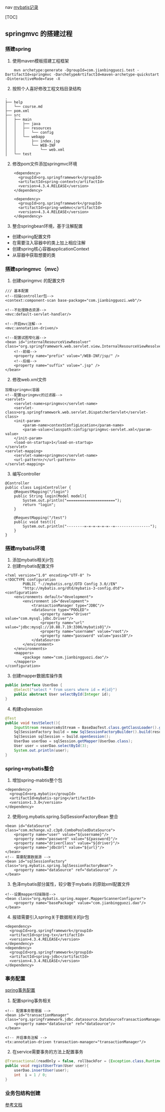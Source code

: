 nav
[mybatis记录](mybatis/mybatis-recore.md)

[TOC]

## springmvc 的搭建过程
### 搭建spring
1. 使用maven模板搭建工程框架
```maven
    mvn archetype:generate -DgroupId=com.jianbingguozi.test -DartifactId=springmvc -DarchetypeArtifactId=maven-archetype-quickstart -DinteractiveMode=fase -X
```
2. 按照个人喜好修改工程文档目录结构
```
.
├── help
│   └── course.md
├── pom.xml
├── src
│   ├── main
│   │   ├── java
│   │   ├── resources
│   │   │   └── config
│   │   └── webapp
│   │       ├── index.jsp
│   │       └── WEB-INF
│   │           └── web.xml
│   └── test
```
2. 修改pom文件添加springmvc环境
```pom
    <dependency>
      <groupId>org.springframework</groupId>
      <artifactId>spring-context</artifactId>
      <version>4.3.4.RELEASE</version>
    </dependency>

    <dependency>
      <groupId>org.springframework</groupId>
      <artifactId>spring-webmvc</artifactId>
      <version>4.3.4.RELEASE</version>
    </dependency>
```
3. 整合springbean环境，基于注解配置

- 创建spring配置文件
- 在需要注入容器中的类上加上相应注解
- 创建spring核心容器applicationContext
- 从容器中获取想要的类

### 搭建springmvc（mvc）
1. 创建springmvc 的配置文件
```youtrack
/// 基本配置
<!--扫描controller包-->
<context:component-scan base-package="com.jianbingguozi.web"/>

<!--不处理静态资源-->
<mvc:default-servlet-handler/>

<!--开启mvc注解-->
<mvc:annotation-driven/>

<!--配置试图窄化器-->
<bean id="internalResourceViewResolver" class="org.springframework.web.servlet.view.InternalResourceViewResolver">
    <!--前缀-->
    <property name="prefix" value="/WEB-INF/jsp/" />
    <!--后缀-->
    <property name="suffix" value=".jsp" />
</bean>
```
2. 修改web.xml文件
```
加载springmvc容器
<!--配置springmvc的过滤器-->
<servlet>
    <servlet-name>springmvc</servlet-name>
    <servlet-class>org.springframework.web.servlet.DispatcherServlet</servlet-class>
    <init-param>
        <param-name>contextConfigLocation</param-name>
        <param-value>classpath:config/springmvc-servlet.xml</param-value>
    </init-param>
    <load-on-startup>1</load-on-startup>
</servlet>
<servlet-mapping>
    <servlet-name>springmvc</servlet-name>
    <url-pattern>/</url-pattern>
</servlet-mapping>
```
3. 编写controller
```
@Controller
public class LoginController {
    @RequestMapping("/login")
    public String login(Model model){
        System.out.println("======================");
        return "login";
    }

    @RequestMapping("/test")
    public void test(){
        System.out.println("--------=-=-=-=-=-=--=----------------");
    }
}
```
### 搭建mybatis环境
1. 添加mybatis相关jir包
2. 创建mybatis配置文件
```myabatis
<?xml version="1.0" encoding="UTF-8" ?>
<!DOCTYPE configuration
        PUBLIC "-//mybatis.org//DTD Config 3.0//EN"
        "http://mybatis.org/dtd/mybatis-3-config.dtd">
<configuration>
    <environments default="development">
        <environment id="development">
            <transactionManager type="JDBC"/>
            <dataSource type="POOLED">
                <property name="driver" value="com.mysql.jdbc.Driver"/>
                <property name="url" value="jdbc:mysql://10.88.7.19:3306/mybatis01"/>
                <property name="username" value="root"/>
                <property name="password" value="pass10"/>
            </dataSource>
        </environment>
    </environments>
    <mappers>
        <package name="com.jianbingguozi.dao"/>
    </mappers>
</configuration>
```
3. 创建mapper数据库操作类
```java
public interface UserDao {
    @Select("select * from users where id = #{id}")
    public abstract User selectById(Integer id);
}
```
4. 构建sqlsession
```java
@Test
public void testSelect(){
    InputStream resourceAsStream = BaseDaoTest.class.getClassLoader().getResourceAsStream("config/mybatis-config.xml");
    SqlSessionFactory build = new SqlSessionFactoryBuilder().build(resourceAsStream);
    SqlSession sqlSession = build.openSession();
    UserDao userDao = sqlSession.getMapper(UserDao.class);
    User user = userDao.selectById(3);
    System.out.println(user);
}
```

### spring+mybatis整合
1. 增加spring-mabtis整个包
```maven
<dependency>
  <groupId>org.mybatis</groupId>
  <artifactId>mybatis-spring</artifactId>
  <version>1.3.0</version>
</dependency>
```
2. 使用org.mybatis.spring.SqlSessionFactoryBean 整合
```spring
<bean id="dataSource" class="com.mchange.v2.c3p0.ComboPooledDataSource">
    <property name="user" value="${username}"/>
    <property name="password" value="${password}"/>
    <property name="driverClass" value="${driver}"/>
    <property name="jdbcUrl" value="${url}"/>
</bean>
<!-- 需要配置数据源 -->
<bean id="sqlSessionFactory" class="org.mybatis.spring.SqlSessionFactoryBean">
    <property name="dataSource" ref="dataSource" />
</bean>
```
3. 色泽mybatis部分属性，较少敢于mybatis 的原始xml配置文件
```spring
<!--设置mapper扫描路径-->
<bean class="org.mybatis.spring.mapper.MapperScannerConfigurer">
    <property name="basePackage" value="com.jianbingguozi.dao"/>
</bean>
```
4. 报错需要引入spring关于数据相关的jir包
```maven
<dependency>
  <groupId>org.springframework</groupId>
  <artifactId>spring-tx</artifactId>
  <version>4.3.4.RELEASE</version>
</dependency>
<dependency>
  <groupId>org.springframework</groupId>
  <artifactId>spring-jdbc</artifactId>
  <version>4.3.4.RELEASE</version>
</dependency>
```

### 事务配置
[spring事务配置](http://blog.csdn.net/hjm4702192/article/details/17277669)
1. 配置spring事务相关
```spring
<!-- 配置事务管理器 -->
<bean id="transactionManager" class="org.springframework.jdbc.datasource.DataSourceTransactionManager">
    <property name="dataSource" ref="dataSource"/>
</bean>

<!-- 开启事务注解 -->
<tx:annotation-driven transaction-manager="transactionManager"/>
```
2. 在service需要事务的方法上配置事务
```java
@Transactional(readOnly = false, rollbackFor = {Exception.class,RuntimeException.class})
public void registUserTran(User user){
    userDao.insertUser(user);
    int  i = 1 / 0;
}
```


### 业务包结构创建





[参考文档](http://www.cnblogs.com/sunniest/p/4555801.html)